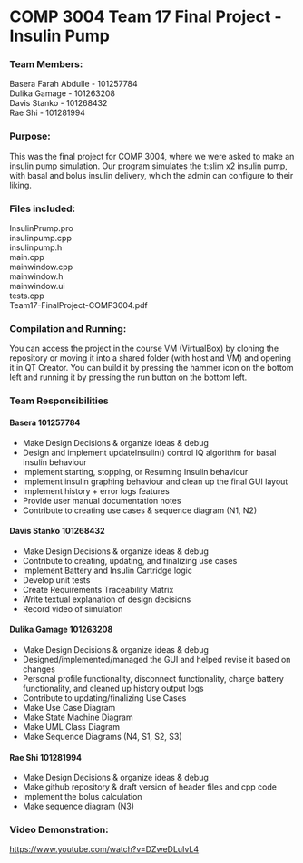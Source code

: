 # COMP 3004 Team 17 Final Project - Insulin Pump

### Team Members:

Basera Farah Abdulle - 101257784  
Dulika Gamage - 101263208  
Davis Stanko - 101268432  
Rae Shi - 101281994

### Purpose:

This was the final project for COMP 3004, where we were asked to make an insulin pump simulation. Our program simulates the t:slim x2 insulin pump, with basal and bolus insulin delivery, which the admin can configure to their liking.

### Files included:

InsulinPrump.pro  
insulinpump.cpp  
insulinpump.h  
main.cpp  
mainwindow.cpp  
mainwindow.h  
mainwindow.ui  
tests.cpp  
Team17-FinalProject-COMP3004.pdf

### Compilation and Running:

You can access the project in the course VM (VirtualBox) by cloning the repository or moving it into a shared folder (with host and VM) and opening it in QT Creator. You can build it by pressing the hammer icon on the bottom left and running it by pressing the run button on the bottom left.

### Team Responsibilities 
#### Basera 101257784
- Make Design Decisions & organize ideas & debug  
- Design and implement updateInsulin() control IQ algorithm for basal insulin behaviour  
- Implement starting, stopping, or Resuming Insulin behaviour  
- Implement insulin graphing behaviour and clean up the final GUI layout  
- Implement history  + error logs features  
- Provide user manual documentation notes  
- Contribute to creating use cases & sequence diagram (N1, N2)  
#### Davis Stanko 101268432
- Make Design Decisions & organize ideas & debug  
- Contribute to creating, updating, and finalizing use cases  
- Implement Battery and Insulin Cartridge logic  
- Develop unit tests  
- Create Requirements Traceability Matrix  
- Write textual explanation of design decisions  
- Record video of simulation  
#### Dulika Gamage 101263208
- Make Design Decisions & organize ideas & debug  
- Designed/implemented/managed the GUI and helped revise it based on changes  
- Personal profile functionality, disconnect functionality, charge battery functionality, and cleaned up history output logs  
- Contribute to updating/finalizing Use Cases
- Make Use Case Diagram
- Make State Machine Diagram
- Make UML Class Diagram
- Make Sequence Diagrams (N4, S1, S2, S3)  
#### Rae Shi 101281994
- Make Design Decisions & organize ideas & debug  
- Make github repository & draft version of header files and cpp code   
- Implement the bolus calculation   
- Make sequence diagram (N3)  


### Video Demonstration:

https://www.youtube.com/watch?v=DZweDLuIvL4
